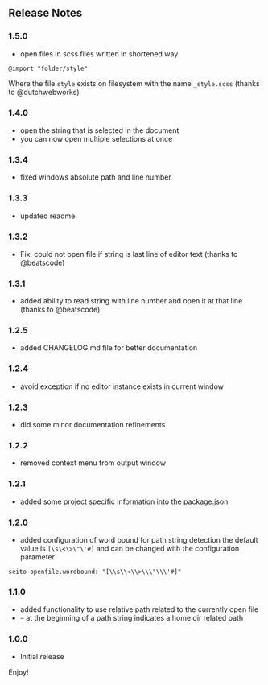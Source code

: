 ## Release Notes

### 1.5.0

- open files in scss files written in shortened way
```
@import "folder/style"
```
Where the file ```style``` exists on filesystem with the name ```_style.scss``` (thanks to @dutchwebworks)

### 1.4.0

- open the string that is selected in the document
- you can now open multiple selections at once

### 1.3.4

- fixed windows absolute path and line number

### 1.3.3

- updated readme.

### 1.3.2

- Fix: could not open file if string is last line of editor text (thanks to @beatscode)

### 1.3.1

- added ability to read string with line number and open it at that line (thanks to @beatscode)

### 1.2.5

- added CHANGELOG.md file for better documentation

### 1.2.4

- avoid exception if no editor instance exists in current window

### 1.2.3

- did some minor documentation refinements

### 1.2.2

- removed context menu from output window

### 1.2.1

- added some project specific information into the package.json

### 1.2.0

- added configuration of word bound for path string detection
the default value is ```[\s\<\>\"\'#]``` and can be changed with the configuration parameter
```
seito-openfile.wordbound: "[\\s\\<\\>\\\"\\\'#]"
```

### 1.1.0

- added functionality to use relative path related to the currently open file
- ```~``` at the beginning of a path string indicates a home dir related path

### 1.0.0

- Initial release


Enjoy!